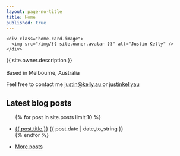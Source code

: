 ```yaml
---
layout: page-no-title
title: Home
published: true
---
```


<div class='home-card'>
  
    <div class="home-card-image">
      <img src="/img/{{ site.owner.avatar }}" alt="Justin Kelly" />
    </div>
    
   <div class="home-card-body">
      <p class="">
       {{ site.owner.description }}
       <br /> <br />
       Based in Melbourne, Australia
      </p>
      <p class="">
      Feel free to contact me 
        <a class="" href="mailto:justin@kelly.au" style="">
	          <i class="fa icon-envelope-o fa-lg"></i><span>justin@kelly.au</span>
        </a> or
        <a class="" href="https://www.linkedin.com/in/justinkellyau" style="">
          <i class="fa icon-link-in fa-lg"></i><span>justinkellyau</span>
        </a>
      </p>
    </div>

    
</div>


## Latest blog posts
<ul class="posts">

  {% for post in site.posts limit:10 %}  
    <li itemscope>
        <a href="{{ post.url }}">{{ post.title }}</a>
           <span class="entry-date">
              <time datetime="{{ post.date | date_to_xmlschema }}" itemprop="datePublished">{{ post.date |  date_to_string  }}</time>
          </span>     
    </li>
  {% endfor %}
 <li class="mb2">		
  		<a href="/blog">More posts <i class="fa icon-long-arrow-right"></i></a>		
   </li>
</ul>
